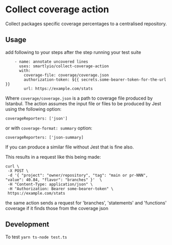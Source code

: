 # Collect coverage action

Collect packages specific coverage percentages to a centralised repository.

## Usage

add following to your steps after the step running your test suite

```
    - name: annotate uncovered lines
      uses: smartlyio/collect-coverage-action
      with:
        coverage-file: coverage/coverage.json
        authorization-token: ${{ secrets.some-bearer-token-for-the-url }}
        url: https://example.com/stats
```

Where `coverage/coverage.json` is a path to coverage file produced by Istanbul. The action assumes the input file or files to be produced by Jest using the following option:

```
coverageReporters: ['json']
```

or with `coverage-format: summary` option:

```
coverageReporters: ['json-summary]
```

If you can produce a similar file without Jest that is fine also.

This results in a request like this being made:

```
curl \
 -X POST \
 -d '{ "project": "owner/repository", "tag": "main or pr-NNN", "value": 40.84, "flavor": "branches" }'  \
 -H "Content-Type: application/json" \
 -H "Authorization: Bearer some-bearer-token" \
 https://example.com/stats
```

the same action sends a request for 'branches', 'statements' and 'functions' coverage if it finds those from the
coverage json

## Development

To test `yarn ts-node test.ts`
